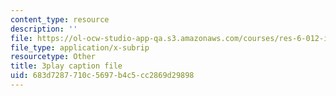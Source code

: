 ```yaml
---
content_type: resource
description: ''
file: https://ol-ocw-studio-app-qa.s3.amazonaws.com/courses/res-6-012-introduction-to-probability-spring-2018/683d7287710c5697b4c5cc2869d29898_WSrVCCBOeg4.vtt
file_type: application/x-subrip
resourcetype: Other
title: 3play caption file
uid: 683d7287-710c-5697-b4c5-cc2869d29898
---
```

